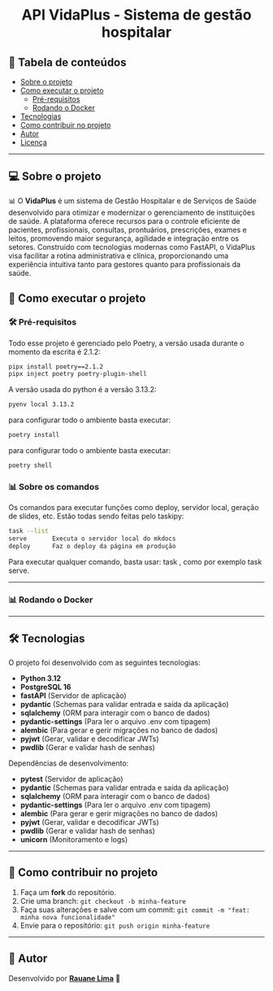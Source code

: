 <h1 align="center">API VidaPlus - Sistema de gestão hospitalar</h1>

## 📑 Tabela de conteúdos

- [Sobre o projeto](#sobre-o-projeto)
- [Como executar o projeto](#como-executar-o-projeto)
  - [Pré-requisitos](#pre-requisitos)
  - [Rodando o Docker](#rodando-o-docker)
- [Tecnologias](#tecnologias)
- [Como contribuir no projeto](#como-contribuir)
- [Autor](#autor)
- [Licença](#licenca)

---

## 💻 Sobre o projeto <a name="sobre-o-projeto"></a>

📊 O **VidaPlus** é um sistema de Gestão Hospitalar e de Serviços de Saúde desenvolvido para otimizar e modernizar o gerenciamento de instituições de saúde. A plataforma oferece recursos para o controle eficiente de pacientes, profissionais, consultas, prontuários, prescrições, exames e leitos, promovendo maior segurança, agilidade e integração entre os setores. Construído com tecnologias modernas como FastAPI, o VidaPlus visa facilitar a rotina administrativa e clínica, proporcionando uma experiência intuitiva tanto para gestores quanto para profissionais da saúde.



## 🚀 Como executar o projeto <a name="como-executar-o-projeto"></a>

### 🛠 Pré-requisitos <a name="pre-requisitos"></a>

Todo esse projeto é gerenciado pelo Poetry, a versão usada durante o momento da escrita é 2.1.2:
```bash
pipx install poetry==2.1.2
pipx inject poetry poetry-plugin-shell
```

A versão usada do python é a versão 3.13.2:
```bash
pyenv local 3.13.2
```

para configurar todo o ambiente basta executar:
```bash
poetry install
```

para configurar todo o ambiente basta executar:
```bash
poetry shell
```

### 📊 Sobre os comandos <a name="rodando-o-docker"></a>

Os comandos para executar funções como deploy, servidor local, geração de slides, etc. Estão todas sendo feitas pelo taskipy:
```bash
task --list
serve       Executa o servidor local do mkdocs
deploy      Faz o deploy da página em produção
```

Para executar qualquer comando, basta usar: task <comando>, como por exemplo task serve.

---

### 📊 Rodando o Docker <a name="rodando-o-docker"></a>



---

## 🛠 Tecnologias <a name="tecnologias"></a>

O projeto foi desenvolvido com as seguintes tecnologias:

- **Python 3.12**
- **PostgreSQL 16**
- **fastAPI** (Servidor de aplicação)
- **pydantic** (Schemas para validar entrada e saída da aplicação)
- **sqlalchemy** (ORM para interagir com o banco de dados)
- **pydantic-settings** (Para ler o arquivo .env com tipagem)
- **alembic** (Para gerar e gerir migrações no banco de dados)
- **pyjwt** (Gerar, validar e decodificar JWTs)
- **pwdlib** (Gerar e validar hash de senhas)

Dependências de desenvolvimento:

- **pytest** (Servidor de aplicação)
- **pydantic** (Schemas para validar entrada e saída da aplicação)
- **sqlalchemy** (ORM para interagir com o banco de dados)
- **pydantic-settings** (Para ler o arquivo .env com tipagem)
- **alembic** (Para gerar e gerir migrações no banco de dados)
- **pyjwt** (Gerar, validar e decodificar JWTs)
- **pwdlib** (Gerar e validar hash de senhas)
- **unicorn** (Monitoramento e logs)

---

## 💪 Como contribuir no projeto <a name="como-contribuir"></a>

1. Faça um **fork** do repositório.
2. Crie uma branch: `git checkout -b minha-feature`
3. Faça suas alterações e salve com um commit: `git commit -m "feat: minha nova funcionalidade"`
4. Envie para o repositório: `git push origin minha-feature`

---

## 🦸 Autor <a name="autor"></a>

Desenvolvido por **[Rauane Lima](https://github.com/lrauane)** 🚀
